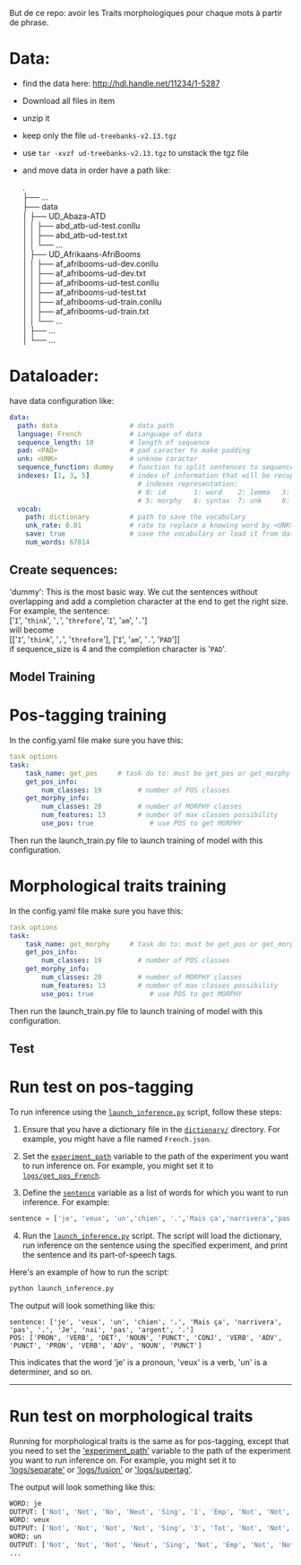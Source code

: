 But de ce repo:
avoir les Traits morphologiques pour chaque mots à partir de phrase.

# Data:

- find the data here: http://hdl.handle.net/11234/1-5287
- Download all files in item
- unzip it
- keep only the file `ud-treebanks-v2.13.tgz`
- use `tar -xvzf ud-treebanks-v2.13.tgz` to unstack the tgz file
- and move data in order have a path like:

   .                     
    ├── ...                                     
    ├── data                                   
    │   ├── UD_Abaza-ATD                              
	│   │   ├── abd_atb-ud-test.conllu                     
	│   │   ├── abd_atb-ud-test.txt        
	│   │   └── ...                        
    │   ├── UD_Afrikaans-AfriBooms                               
	│   │   ├── af_afribooms-ud-dev.conllu                      
	│   │   ├── af_afribooms-ud-dev.txt                         
	│   │   ├── af_afribooms-ud-test.conllu                      
	│   │   ├── af_afribooms-ud-test.txt                                 
	│   │   ├── af_afribooms-ud-train.conllu                     
	│   │   ├── af_afribooms-ud-train.txt             
	│   │   └── ...                                             
    │   ├── ...                      
    │   └── ...                                  


# Dataloader:

have data configuration like:
```yaml
data:
  path: data                  # data path
  language: French            # Language of data
  sequence_length: 10         # length of sequence
  pad: <PAD>                  # pad caracter to make padding
  unk: <UNK>                  # unknow caracter
  sequence_function: dummy    # function to split sentences to sequences
  indexes: [1, 3, 5]          # index of information that will be recupered: 
                                # indexes representation: 
                                # 0: id       1: word    2: lemma   3: pos   4: unk
                                # 5: morphy   6: syntax  7: unk     8: unk   9: unk 
  vocab:
    path: dictionary          # path to save the vocabulary
    unk_rate: 0.01            # rate to replace a knowing word by <UNK>
    save: true                # save the vocabulary or load it from data.voc.path
    num_words: 67814
```


## Create sequences:
'dummy': This is the most basic way. We cut the sentences without overlapping and add a completion character at the end to get the right size. For example, the sentence:\
   ['`I`', '`think`', '`,`', '`threfore`', '`I`', '`am`', '`.`']\
    will become\
   [['`I`', '`think`', '`,`', '`threfore`'], ['`I`', '`am`', '`.`', '`PAD`']]\
   if sequence_size is 4 and the completion character is '`PAD`'. 

## Model Training
# Pos-tagging training
In the config.yaml file make sure you have this: 
```yaml
task options
task:
    task_name: get_pos     # task do to: must be get_pos or get_morphy
    get_pos_info:
        num_classes: 19         # number of POS classes
    get_morphy_info:
        num_classes: 28         # number of MORPHY classes
        num_features: 13        # number of max classes possibility
        use_pos: true              # use POS to get MORPHY
```

Then run the launch_train.py file to launch training of model with this configuration.

# Morphological traits training
In the config.yaml file make sure you have this: 
```yaml
task options
task:
    task_name: get_morphy     # task do to: must be get_pos or get_morphy
    get_pos_info:
        num_classes: 19         # number of POS classes
    get_morphy_info:
        num_classes: 28         # number of MORPHY classes
        num_features: 13        # number of max classes possibility
        use_pos: true              # use POS to get MORPHY
```

Then run the launch_train.py file to launch training of model with this configuration.

## Test 
# Run test on pos-tagging


To run inference using the [`launch_inference.py`](command:_github.copilot.openRelativePath?%5B%22launch_inference.py%22%5D "launch_inference.py") script, follow these steps:

1. Ensure that you have a dictionary file in the [`dictionary/`](command:_github.copilot.openRelativePath?%5B%22dictionary%2F%22%5D "dictionary/") directory. For example, you might have a file named `French.json`.

2. Set the [`experiment_path`](command:_github.copilot.openSymbolInFile?%5B%22launch_inference.py%22%2C%22experiment_path%22%5D "launch_inference.py") variable to the path of the experiment you want to run inference on. For example, you might set it to [`logs/get_pos_French`](command:_github.copilot.openRelativePath?%5B%22logs%2Fget_pos_French%22%5D "logs/get_pos_French").

3. Define the [`sentence`](command:_github.copilot.openSymbolInFile?%5B%22launch_inference.py%22%2C%22sentence%22%5D "launch_inference.py") variable as a list of words for which you want to run inference. For example:

```python
sentence = ['je', 'veux', 'un','chien', '.','Mais ça','narrivera','pas','.','Je','nai','pas','argent','.']
```

4. Run the [`launch_inference.py`](command:_github.copilot.openRelativePath?%5B%22launch_inference.py%22%5D "launch_inference.py") script. The script will load the dictionary, run inference on the sentence using the specified experiment, and print the sentence and its part-of-speech tags.

Here's an example of how to run the script:

```sh
python launch_inference.py
```

The output will look something like this:

```
sentence: ['je', 'veux', 'un', 'chien', '.', 'Mais ça', 'narrivera', 'pas', '.', 'Je', 'nai', 'pas', 'argent', '.']
POS: ['PRON', 'VERB', 'DET', 'NOUN', 'PUNCT', 'CONJ', 'VERB', 'ADV', 'PUNCT', 'PRON', 'VERB', 'ADV', 'NOUN', 'PUNCT']
```

This indicates that the word 'je' is a pronoun, 'veux' is a verb, 'un' is a determiner, and so on.

---

# Run test on morphological traits

Running for morphological traits is the same as for pos-tagging, except that you need to set the ['experiment_path'](command:_github.copilot.openSymbolInFile?%5B%22launch_inference.py%22%2C%22experiment_path%22%5D "launch_inference.py") variable to the path of the experiment you want to run inference on. For example, you might set it to ['logs/separate'](command:_github.copilot.openRelativePath?%5B%22logs%2Fget_morphy_French%22%5D "logs/get_morphy_French") or ['logs/fusion'](command:_github.copilot.openRelativePath?%5B%22logs%2Fget_morphy_French%22%5D "logs/separate") or ['logs/supertag'](command:_github.copilot.openRelativePath?%5B%22logs%2Fget_morphy_French%22%5D "logs/fusion").

The output will look something like this:

```sh
WORD: je
OUTPUT: ['Not', 'Not', 'No', 'Neut', 'Sing', '1', 'Emp', 'Not', 'Not', 'Not', 'Not', 'Not', 'Not', 'Not', 'Not', 'Not', 'Not', 'Sup', 'Not', 'Not', 'Not', 'Digit', 'Not', 'Not', 'Not', 'Not', 'Not', 'Not']
WORD: veux
OUTPUT: ['Not', 'Not', 'Not', 'Not', 'Sing', '3', 'Tot', 'Not', 'Not', 'Fut', 'Fin', 'Not', 'Not', 'Not', 'Not', 'Not', 'Not', 'Not', 'Vrnc', 'Not', 'Not', 'Not', 'Not', 'Not', 'Not', 'Not', 'Not', 'Not']
WORD: un
OUTPUT: ['Not', 'Not', 'Not', 'Neut', 'Sing', 'Not', 'Emp', 'Not', 'Not', 'Not', 'Not', 'Mult', 'Not', 'Not', 'Not', 'Not', 'Not', 'Sup', 'Arch', 'Not', 'Not', 'Digit', 'Not', 'Not', 'Not', 'Not', 'Ind', 'Not']
...
```





